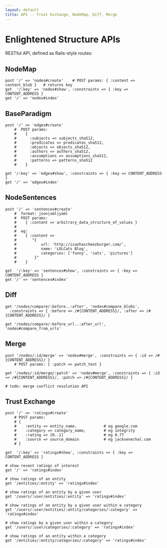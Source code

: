 ```yaml
---
layout: default
title: API -- Trust Exchange, NodeMap, Diff, Merge
---
```



Enlightened Structure APIs
==========================

RESTful API, defined as Rails-style routes:

NodeMap
-------

    post '/' => 'nodes#create'    # POST params: { :content => content_blob }   # returns key
    get  '/:key' => 'nodes#show', :constraints => { :key => CONTENT_ADDRESS }
    get '/' => 'nodes#index'

BaseParadigm
------------

    post '/' => 'edges#create'    
        #  POST params: 
        #    { 
        #      :subjects => subjects_sha512,
        #      :predicates => predicates_sha512,
        #      :objects => objects_sha512,
        #      :authors => authors_sha512,
        #      :assumptions => assumptions_sha512,
        #      :patterns => patterns_sha512
        #    }
        
    get '/:key' => 'edges#show', :constraints => { :key => CONTENT_ADDRESS } 
    get '/' => 'edges#index'

NodeSentences
-------------

    post '/' => 'sentences#create'    
        #  format: json|xml|yaml
        #  POST params: 
        #    { :content => arbitrary_data_structure_of_values }
        #    
        #  eg: 
        #    { :content => 
        #       "{
        #           url: 'http://icanhascheezburger.com/',
        #           name: 'LOLCats Blog',
        #           categories: ['funny', 'cats', 'pictures']
        #        }"
        #    }
        
    get  '/:key' => 'sentences#show', :constraints => { :key => CONTENT_ADDRESS } 
    get '/' => 'sentences#index'

Diff
----

    get '/nodes/compare/:before..:after', 'nodes#compare_blobs',
      :constraints => { :before => /#{CONTENT_ADDRESS}/, :after => /#{CONTENT_ADDRESS}/ }

    get '/nodes/compare/:before_url..:after_url', 'nodes#compare_from_urls'

Merge
-----
    
    post '/nodes/:id/merge' => 'nodes#merge', :constraints => { :id => /#{CONTENT_ADDRESS}/ }
        # POST params: { :patch => patch_text }

    get '/nodes/:id/merge/:patch' => 'nodes#merge', :constraints => { :id => /#{CONTENT_ADDRESS}/, :patch => /#{CONTENT_ADDRESS}/ }

    # todo: merge conflict resolution API
    
Trust Exchange
--------------

    post '/' => 'ratings#create'  
        # POST params: 
        # { 
        #    :entity => entity_name,            # eg google.com
        #    :category => category_name,        # eg integrity
        #    :rating => [0..1]                  # eg 0.77
        #    :source => source_domain           # eg jacksenechal.com
        # } 

    get  '/:key' => 'ratings#show', :constraints => { :key => CONTENT_ADDRESS }

    # show recent ratings of interest
    get '/' => 'ratings#index'
    
    # show ratings of an entity
    get '/entities/:entity' => 'ratings#index'
    
    # show ratings of an entity by a given user
    get '/users/:user/entities/:entity' => 'ratings#index'

    # show ratings of an entity by a given user within a category
    get '/users/:user/entities/:entity/categories/:category' => 'ratings#index'
    
    # show ratings by a given user within a category
    get '/users/:user/categories/:category' => 'ratings#index'

    # show ratings of an entity within a category
    get '/entities/:entity/categories/:category' => 'ratings#index'    

